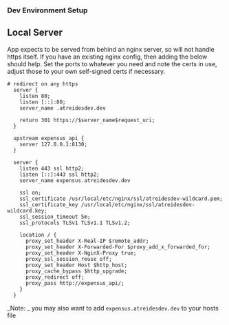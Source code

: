 ### Dev Environment Setup

## Local Server

App expects to be served from behind an nginx server, so will not handle https itself. If you have an existing nginx config, then adding the below should help. Set the ports to whatever you need and note the certs in use, adjust those to your own self-signed certs if necessary.

```
# redirect on any https
  server {
    listen 80;
    listen [::]:80;
    server_name .atreidesdev.dev

    return 301 https://$server_name$request_uri;
  }

  upstream expensus_api {
    server 127.0.0.1:8130;
  }

  server {
    listen 443 ssl http2;
    listen [::]:443 ssl http2;
    server_name expensus.atreidesdev.dev

    ssl on;
    ssl_certificate /usr/local/etc/nginx/ssl/atreidesdev-wildcard.pem;
    ssl_certificate_key /usr/local/etc/nginx/ssl/atreidesdev-wildcard.key;
    ssl_session_timeout 5m;
    ssl_protocols TLSv1 TLSv1.1 TLSv1.2;

    location / {
      proxy_set_header X-Real-IP $remote_addr;
      proxy_set_header X-Forwarded-For $proxy_add_x_forwarded_for;
      proxy_set_header X-NginX-Proxy true;
      proxy_ssl_session_reuse off;
      proxy_set_header Host $http_host;
      proxy_cache_bypass $http_upgrade;
      proxy_redirect off;
      proxy_pass http://expensus_api/;
    }
  }
```

_Note: _ you may also want to add `expensus.atreidesdev.dev` to your hosts file
